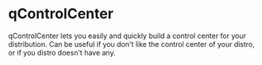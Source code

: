 # qControlCenter
qControlCenter lets you easily and quickly build a control center for your distribution. Can be useful if you don't like the control center of your distro, or if you distro doesn't have any.
